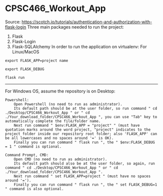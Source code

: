 # CPSC466_Workout_App

Source: https://scotch.io/tutorials/authentication-and-authorization-with-flask-login
Three main packages needed to run the project:
1. Flask
2. Flask-Login
3. Flask-SQLAlchemy
In order to run the application on virtualenv:
For Linux/MacOS

```
export FLASK_APP=project name

export FLASK_DEBUG

flask run
```
********************************************************************

For Windows OS, assume the repository is on Desktop:

    Powershell:
        Open Powershell (no need to run as administrator).
        Its default path should be at the user folder, so run command " cd ./Desktop/CPSC466_Workout_App " or " cd ./Your_download_folder/CPSC466_Workout_App ", you can use "Tab" key to automatically complete the file/folder name.
        Next run command " $env:FLASK_APP = "project" " (must have quotation marks around the word project, "project" indicates to the project folder inside our repository root folder; also 'FLASK_APP' can be all lowercases and no spaces around '=' is OK).
        Finally you can run command " flask run ", the " $env:FLASK_DEBUG = 1 " command is optional.

    Command Prompt, CMD:
        Open CMD (no need to run as administrator).
        Its default path should also be at the user folder, so again, run command " cd ./Desktop/CPSC466_Workout_App " or " cd ./Your_download_folder/CPSC466_Workout_App ".
        Next run command " set FLASK_APP=project " (must have no spaces around '=').
        Finally you can run command " flask run ", the " set FLASK_DEBUG=1 " command is also optional.

